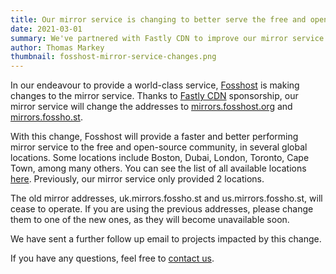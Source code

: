```yaml
---
title: Our mirror service is changing to better serve the free and open-source community
date: 2021-03-01
summary: We've partnered with Fastly CDN to improve our mirror service
author: Thomas Markey
thumbnail: fosshost-mirror-service-changes.png
---
```


In our endeavour to provide a world-class service, [Fosshost](/) is making changes to the mirror service. Thanks to [Fastly CDN](https://www.fastly.com/) sponsorship, our mirror service will change the addresses to [mirrors.fosshost.org](https://mirrors.fosshost.org) and [mirrors.fossho.st](https://mirrors.fossho.st).

With this change, Fosshost will provide a faster and better performing mirror service to the free and open-source community, in several global locations. Some locations include Boston, Dubai, London, Toronto, Cape Town, among many others. You can see the list of all available locations [here](https://www.fastly.com/network-map). Previously, our mirror service only provided 2 locations.

The old mirror addresses, uk.mirrors.fossho.st and us.mirrors.fossho.st, will cease to operate. If you are using the previous addresses, please change them to one of the new ones, as they will become unavailable soon.

We have sent a further follow up email to projects impacted by this change. 

If you have any questions, feel free to [contact us](/contact).
